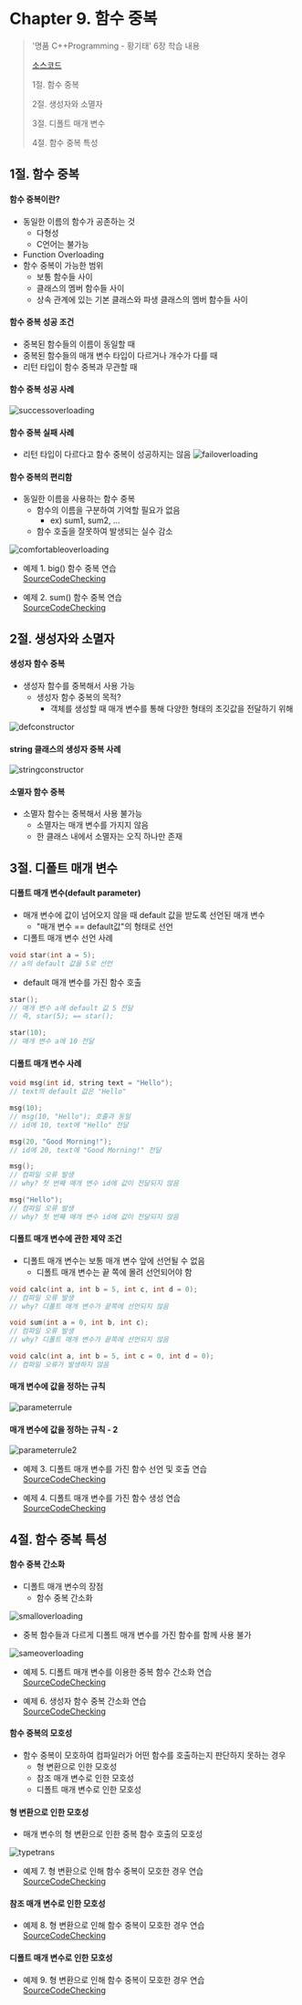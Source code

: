 #  Chapter 9. 함수 중복       
> '명품 C++Programming - 황기태' 6장 학습 내용
>
> [소스코드](https://github.com/BangYunseo/Basic_CPP/tree/main/ch9_FunctionOverloading)
> 
> 1절. 함수 중복
> 
> 2절. 생성자와 소멸자
>
> 3절. 디폴트 매개 변수
>
> 4절. 함수 중복 특성
>

## 1절. 함수 중복
#### 함수 중복이란?
* 동일한 이름의 함수가 공존하는 것
  * 다형성
  * C언어는 불가능
* Function Overloading
* 함수 중복이 가능한 범위
  * 보통 함수들 사이
  * 클래스의 멤버 함수들 사이
  * 상속 관계에 있는 기본 클래스와 파생 클래스의 멤버 함수들 사이

#### 함수 중복 성공 조건
* 중복된 함수들의 이름이 동일할 때
* 중복된 함수들의 매개 변수 타입이 다르거나 개수가 다를 때
* 리턴 타입이 함수 중복과 무관할 때

#### 함수 중복 성공 사례

![successoverloading](https://github.com/BangYunseo/TIL/tree/main/Cpp/Image/ch9/successoverloading.PNG)

#### 함수 중복 실패 사례

* 리턴 타입이 다르다고 함수 중복이 성공하지는 않음
![failoverloading](https://github.com/BangYunseo/TIL/tree/main/Cpp/Image/ch9/failoverloading.PNG)

#### 함수 중복의 편리함
* 동일한 이름을 사용하는 함수 중복
  * 함수의 이름을 구분하여 기억할 필요가 없음
    * ex) sum1, sum2, ...
  * 함수 호출을 잘못하여 발생되는 실수 감소

![comfortableoverloading](https://github.com/BangYunseo/TIL/tree/main/Cpp/Image/ch9/comfortableoverloading.PNG)

* 예제 1. big() 함수 중복 연습    
[SourceCodeChecking](https://github.com/BangYunseo/Basic_CPP/blob/main/ch9_FunctionOverloading/BigFunctionOverloading.cpp)

* 예제 2. sum() 함수 중복 연습     
[SourceCodeChecking](https://github.com/BangYunseo/Basic_CPP/blob/main/ch9_FunctionOverloading/SumFunctionOverloading.cpp)

## 2절. 생성자와 소멸자
#### 생성자 함수 중복
* 생성자 함수를 중복해서 사용 가능
  * 생성자 함수 중복의 목적?
    * 객체를 생성할 때 매개 변수를 통해 다양한 형태의 초깃값을 전달하기 위해

![defconstructor](https://github.com/BangYunseo/TIL/tree/main/Cpp/Image/ch9/defconstructor.PNG)

#### string 클래스의 생성자 중복 사례

![stringconstructor](https://github.com/BangYunseo/TIL/tree/main/Cpp/Image/ch9/stringconstructor.PNG)

#### 소멸자 함수 중복
* 소멸자 함수는 중복해서 사용 불가능
  * 소멸자는 매개 변수를 가지지 않음
  * 한 클래스 내에서 소멸자는 오직 하나만 존재

## 3절. 디폴트 매개 변수
#### 디폴트 매개 변수(default parameter)
* 매개 변수에 값이 넘어오지 않을 때 default 값을 받도록 선언된 매개 변수
  * "매개 변수 == default값"의 형태로 선언
* 디폴트 매개 변수 선언 사례

```C++
void star(int a = 5);
// a의 default 값을 5로 선언
```
* default 매개 변수를 가진 함수 호출

```C++
star();
// 매개 변수 a에 default 값 5 전달
// 즉, star(5); == star();

star(10);
// 매개 변수 a에 10 전달
```

#### 디폴트 매개 변수 사례

```C++
void msg(int id, string text = "Hello");
// text의 default 값은 "Hello"
```

```C++
msg(10);
// msg(10, "Hello"); 호출과 동일
// id에 10, text에 "Hello" 전달

msg(20, "Good Morning!");
// id에 20, text에 "Good Morning!" 전달

msg();
// 컴파일 오류 발생
// why? 첫 번째 매개 변수 id에 값이 전달되지 않음

msg("Hello");
// 컴파일 오류 발생
// why? 첫 번째 매개 변수 id에 값이 전달되지 않음
```

#### 디폴트 매개 변수에 관한 제약 조건
* 디폴트 매개 변수는 보통 매개 변수 앞에 선언될 수 없음
  * 디폴트 매개 변수는 끝 쪽에 몰려 선언되어야 함

```C++
void calc(int a, int b = 5, int c, int d = 0);
// 컴파일 오류 발생
// why? 디폴트 매개 변수가 끝쪽에 선언되지 않음

void sum(int a = 0, int b, int c);
// 컴파일 오류 발생
// why? 디폴트 매개 변수가 끝쪽에 선언되지 않음

void calc(int a, int b = 5, int c = 0, int d = 0);
// 컴파일 오류가 발생하지 않음
```

#### 매개 변수에 값을 정하는 규칙

![parameterrule](https://github.com/BangYunseo/TIL/tree/main/Cpp/Image/ch9/parameterrule.PNG)

#### 매개 변수에 값을 정하는 규칙 - 2

![parameterrule2](https://github.com/BangYunseo/TIL/tree/main/Cpp/Image/ch9/parameterrule2.PNG)

* 예제 3. 디폴트 매개 변수를 가진 함수 선언 및 호출 연습  
[SourceCodeChecking](https://github.com/BangYunseo/Basic_CPP/blob/main/ch9_FunctionOverloading/DefaultParameterEx1.cpp)

* 예제 4. 디폴트 매개 변수를 가진 함수 생성 연습   
[SourceCodeChecking](https://github.com/BangYunseo/Basic_CPP/blob/main/ch9_FunctionOverloading/DefaultParameterEx2.cpp)


## 4절. 함수 중복 특성
#### 함수 중복 간소화
* 디폴트 매개 변수의 장점
  * 함수 중복 간소화

![smalloverloading](https://github.com/BangYunseo/TIL/tree/main/Cpp/Image/ch9/smalloverloading.PNG)

* 중복 함수들과 다르게 디폴트 매개 변수를 가진 함수를 함께 사용 불가

![sameoverloading](https://github.com/BangYunseo/TIL/tree/main/Cpp/Image/ch9/sameoverloading.PNG)

* 예제 5. 디폴트 매개 변수를 이용한 중복 함수 간소화 연습  
[SourceCodeChecking](https://github.com/BangYunseo/Basic_CPP/blob/main/ch9_FunctionOverloading/DefaultParameterEx3.cpp)

* 예제 6. 생성자 함수 중복 간소화 연습  
[SourceCodeChecking](https://github.com/BangYunseo/Basic_CPP/blob/main/ch9_FunctionOverloading/ConstructorOverloading.cpp)

#### 함수 중복의 모호성
* 함수 중복이 모호하여 컴파일러가 어떤 함수를 호출하는지 판단하지 못하는 경우
  * 형 변환으로 인한 모호성
  * 참조 매개 변수로 인한 모호성
  * 디폴트 매개 변수로 인한 모호성

#### 형 변환으로 인한 모호성
* 매개 변수의 형 변환으로 인한 중복 함수 호출의 모호성

![typetrans](https://github.com/BangYunseo/TIL/tree/main/Cpp/Image/ch9/typetrans.PNG)

* 예제 7. 형 변환으로 인해 함수 중복이 모호한 경우 연습  
[SourceCodeChecking](https://github.com/BangYunseo/Basic_CPP/blob/main/ch9_FunctionOverloading/TypeConversion.cpp)

#### 참조 매개 변수로 인한 모호성

* 예제 8. 형 변환으로 인해 함수 중복이 모호한 경우 연습  
[SourceCodeChecking](https://github.com/BangYunseo/Basic_CPP/blob/main/ch9_FunctionOverloading/ReferenceParameter.cpp)

#### 디폴트 매개 변수로 인한 모호성

* 예제 9. 형 변환으로 인해 함수 중복이 모호한 경우 연습  
[SourceCodeChecking](https://github.com/BangYunseo/Basic_CPP/blob/main/ch9_FunctionOverloading/DefaultParameterEx4.cpp)
